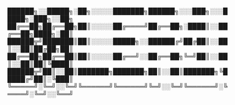 ██████╗░░█████╗░██╗░░░░░███████╗██████╗░░░███╗░░░█████╗░███╗░░██╗
██╔══██╗██╔══██╗██║░░░░░██╔════╝██╔══██╗░████║░░██╔══██╗████╗░██║
██████╦╝███████║██║░░░░░█████╗░░██████╔╝██╔██║░░██║░░██║██╔██╗██║
██╔══██╗██╔══██║██║░░░░░██╔══╝░░██╔══██╗╚═╝██║░░██║░░██║██║╚████║
██████╦╝██║░░██║███████╗███████╗██║░░██║███████╗╚█████╔╝██║░╚███║
╚═════╝░╚═╝░░╚═╝╚══════╝╚══════╝╚═╝░░╚═╝╚══════╝░╚════╝░╚═╝░░╚══╝

<!--
## Hi there 👋

**singhmanasmay/singhmanasmay** is a ✨ _special_ ✨ repository because its `README.md` (this file) appears on your GitHub profile.

Here are some ideas to get you started:

- 🔭 I’m currently working on ...
- 🌱 I’m currently learning ...
- 👯 I’m looking to collaborate on ...
- 🤔 I’m looking for help with ...
- 💬 Ask me about ...
- 📫 How to reach me: ...
- 😄 Pronouns: ...
- ⚡ Fun fact: ...
-->
